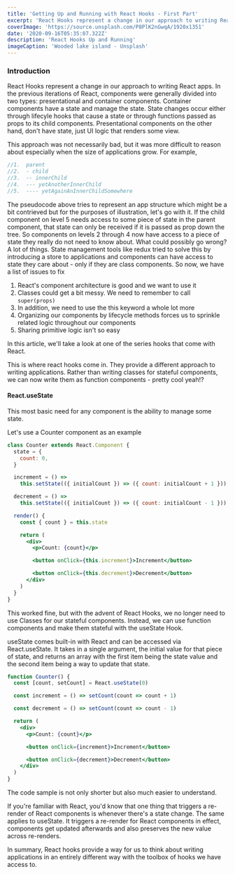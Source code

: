 ```yaml
---
title: 'Getting Up and Running with React Hooks - First Part'
excerpt: 'React Hooks represent a change in our approach to writing React apps. Functions can now have access to state and lifecycles...well not necessary'
coverImage: 'https://source.unsplash.com/P8PlK2nGwqA/1920x1351'
date: '2020-09-16T05:35:07.322Z'
description: 'React Hooks Up and Running'
imageCaption: 'Wooded lake island - Unsplash'
---
```


### Introduction

React Hooks represent a change in our approach to writing React apps. In the previous iterations of React, components were generally divided into two types: presentational and container components. Container components have a state and manage the state. State changes occur either through lifecyle hooks that cause a state or through functions passed as props to its child components. Presentational components on the other hand, don't have state, just UI logic that renders some view.

This approach was not necessarily bad, but it was more difficult to reason about especially when the size of applications grow. For example,

```js
//1.  parent
//2.  - child
//3.  -- innerChild
//4.  --- yetAnotherInnerChild
//5.  ---- yetAgainAnInnerChildSomewhere
```

The pseudocode above tries to represent an app structure which might be a bit contrieved but for the purposes of illustration, let's go with it. If the child component on level 5 needs access to some piece of state in the parent component, that state can only be received if it is passed as prop down the tree. So components on levels 2 through 4 now have access to a piece of state they really do not need to know about. What could possibly go wrong? A lot of things. State management tools like redux tried to solve this by introducing a store to applications and components can have access to state they care about - only if they are class components. So now, we have a list of issues to fix

1. React's component architecture is good and we want to use it
2. Classes could get a bit messy. We need to remember to call `super(props)`
3. In addition, we need to use the this keyword a whole lot more
4. Organizing our components by lifecycle methods forces us to sprinkle related logic throughout our components
5. Sharing primitive logic isn't so easy

In this article, we'll take a look at one of the series hooks that come with React.

This is where react hooks come in. They provide a different approach to writing applications. Rather than writing classes for stateful components, we can now write them as function components - pretty cool yeah!?

#### React.useState

This most basic need for any component is the ability to manage some state.

Let's use a Counter component as an example

```jsx
class Counter extends React.Component {
  state = {
    count: 0,
  }

  increment = () =>
    this.setState(({ initialCount }) => ({ count: initialCount + 1 }))

  decrement = () =>
    this.setState(({ initialCount }) => ({ count: initialCount - 1 }))

  render() {
    const { count } = this.state

    return (
      <div>
        <p>Count: {count}</p>

        <button onClick={this.increment}>Increment</button>

        <button onClick={this.decrement}>Decrement</button>
      </div>
    )
  }
}
```

This worked fine, but with the advent of React Hooks, we no longer need to use Classes for our stateful components. Instead, we can use function components and make them stateful with the useState Hook.

useState comes built-in with React and can be accessed via React.useState. It takes in a single argument, the initial value for that piece of state, and returns an array with the first item being the state value and the second item being a way to update that state.

```jsx
function Counter() {
  const [count, setCount] = React.useState(0)

  const increment = () => setCount(count => count + 1)

  const decrement = () => setCount(count => count - 1)

  return (
    <div>
      <p>Count: {count}</p>

      <button onClick={increment}>Increment</button>

      <button onClick={decrement}>Decrement</button>
    </div>
  )
}
```

The code sample is not only shorter but also much easier to understand.

If you're familiar with React, you'd know that one thing that triggers a re-render of React components is whenever there's a state change. The same applies to useState. It triggers a re-render for React components in effect, components get updated afterwards and also preserves the new value across re-renders.

In summary, React hooks provide a way for us to think about writing applications in an entirely different way with the toolbox of hooks we have access to.
